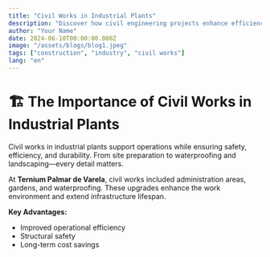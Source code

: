 ```yaml
---
title: "Civil Works in Industrial Plants"
description: "Discover how civil engineering projects enhance efficiency and safety in industrial settings."
author: "Your Name"
date: 2024-06-10T00:00:00.000Z
image: "/assets/blogs/blog1.jpeg"
tags: ["construction", "industry", "civil works"]
lang: "en"
---
```


# 🏗️ The Importance of Civil Works in Industrial Plants

Civil works in industrial plants support operations while ensuring safety, efficiency, and durability. From site preparation to waterproofing and landscaping—every detail matters.

At **Ternium Palmar de Varela**, civil works included administration areas, gardens, and waterproofing. These upgrades enhance the work environment and extend infrastructure lifespan.

**Key Advantages:**

- Improved operational efficiency
- Structural safety
- Long-term cost savings
